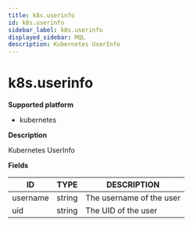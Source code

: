 ```yaml
---
title: k8s.userinfo
id: k8s.userinfo
sidebar_label: k8s.userinfo
displayed_sidebar: MQL
description: Kubernetes UserInfo
---
```


# k8s.userinfo

**Supported platform**

- kubernetes

**Description**

Kubernetes UserInfo

**Fields**

| ID       | TYPE   | DESCRIPTION              |
| -------- | ------ | ------------------------ |
| username | string | The username of the user |
| uid      | string | The UID of the user      |
